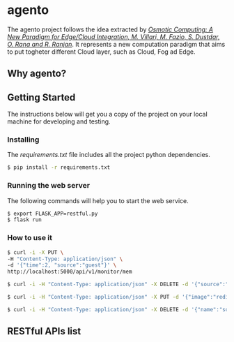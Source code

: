# agento

The agento project follows the idea extracted by [*Osmotic Computing: A New Paradigm for Edge/Cloud Integration, M. Villari, M. Fazio, S. Dustdar, O. Rana and R. Ranjan*](http://ieeexplore.ieee.org/document/7802525/). It represents a new computation paradigm that aims to put togheter different Cloud layer, such as Cloud, Fog ad Edge.

## Why agento?

## Getting Started

The instructions below will get you a copy of the project on your local machine for developing and testing.

### Installing

The *requirements.txt* file includes all the project python dependencies.
```bash
$ pip install -r requirements.txt
```

### Running the web server

The following commands will help you to start the web service.

```bash
$ export FLASK_APP=restful.py
$ flask run
```

### How to use it
```bash
$ curl -i -X PUT \
-H "Content-Type: application/json" \
-d '{"time":2, "source":"guest"}' \
http://localhost:5000/api/v1/monitor/mem
```

```bash
$ curl -i -H "Content-Type: application/json" -X DELETE -d '{"source":"guest"}' http://localhost:5000/api/v1/monitor/mem
```

```bash
$ curl -i -H "Content-Type: application/json" -X PUT -d '{"image":"redis","port":"","name":"some-redis","host":"","volume":"","privileges":"","command":""}' http://localhost:5000/api/v1/deploy
```

```bash
$ curl -i -H "Content-Type: application/json" -X DELETE -d '{"name":"some-redis", "image":"redis"}' http://localhost:5000/api/v1/deploy
```

## RESTful APIs list